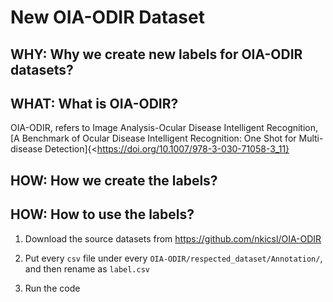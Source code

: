 # New OIA-ODIR Dataset

## WHY: Why we create new labels for OIA-ODIR datasets?

## WHAT: What is OIA-ODIR?

OIA-ODIR, refers to Image Analysis-Ocular Disease Intelligent Recognition, [A Benchmark of Ocular Disease Intelligent Recognition: One Shot for Multi-disease Detection]{<https://doi.org/10.1007/978-3-030-71058-3_11}

## HOW: How we create the labels?

## HOW: How to use the labels?

1. Download the source datasets from <https://github.com/nkicsl/OIA-ODIR>

2. Put every `csv` file under every `OIA-ODIR/respected_dataset/Annotation/`, and then rename as `label.csv`

3. Run the code
